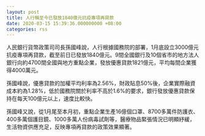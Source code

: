 ```yaml
---
layout: post
title: 人行稱至今已發放1840億元抗疫專項再貸款
date: 2020-03-15 15:39:36.000000000 +08:00
categories: rss
---
```


人民銀行貨幣政策司司長孫國峰說，人行根據國務院的部署，1月底設立3000億元抗疫專項再貸款，截至前日已發放1840億元。9間全國銀行及10個省市的地方法人銀行向約4700間全國與地方重點企業，發放優惠貸款1821億元，平均每間企業獲得4000萬元。

孫國峰說，優惠貸款的加權平均利率為2.56%，財政貼息50%後，企業實際融資成本約為1.28%，低於國務院關於利率不高於1.6%的要求，銀行發放優惠貸款保持在每天100億元以上，速度比較快。

孫國峰又說，從1月尾至本月初，重點企業生產16億個口罩、8700多萬件防護衣、400多萬個護目鏡、1000多萬人份病毒試劑等，醫療物品緊張情況已明顯紓緩，生活物資供應充足，反映專項再貸款的政策效果顯著。
